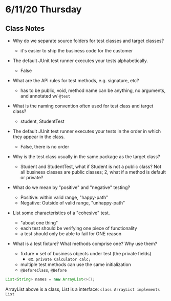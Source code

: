 # 6/11/20 Thursday

## Class Notes 

- Why do we separate source folders for test classes and target classes?
  - it's easier to ship the business code for the customer 

- The default JUnit test runner executes your tests alphabetically.
  - False 

- What are the API rules for test methods, e.g. signature, etc?
  - has to be public, void, method name can be anything, no arguments, and annotated w/ `@test`

- What is the naming convention often used for test class and target class?
  - student, StudentTest

- The default JUnit test runner executes your tests in the order in which they appear in the class.
  - False, there is no order 

- Why is the test class usually in the same package as the target class?
  - Student and StudentTest, what if Student is not a public class? Not all business classes are public classes; 2, what if a method is default or private?

- What do we mean by "positive" and "negative" testing?
  - Positive: within valid range, "happy-path"
  - Negative: Outside of valid range, "unhappy-path"

- List some characteristics of a "cohesive" test.
  - "about one thing"
  - each test should be verifying one piece of functionality 
  - a test should only be able to fail for ONE reason 

- What is a test fixture? What methods comprise one? Why use them? 
  - fixture = set of business objects under test (the private fields)
    - ex. `private Calculator calc;`
  - multiple test methods can use the same initialization 
  - `@BeforeClass`, `@Before`

```java
List<String> names = new ArrayList<>();
```
ArrayList above is a class, List is a interface: `class ArrayList implements List` 
